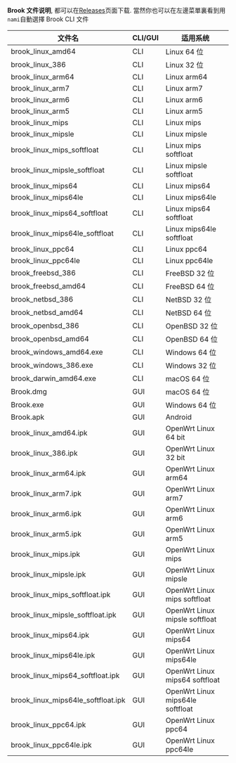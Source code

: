 **Brook 文件说明**, 都可以在[Releases](https://github.com/txthinking/brook/releases)页面下载. 當然你也可以在左邊菜單裏看到用`nami`自動選擇 Brook CLI 文件

| 文件名                             | CLI/GUI | 适用系统                         |
| ---------------------------------- | ------- | -------------------------------- |
| brook_linux_amd64                  | CLI     | Linux 64 位                      |
| brook_linux_386                    | CLI     | Linux 32 位                      |
| brook_linux_arm64                  | CLI     | Linux arm64                      |
| brook_linux_arm7                   | CLI     | Linux arm7                       |
| brook_linux_arm6                   | CLI     | Linux arm6                       |
| brook_linux_arm5                   | CLI     | Linux arm5                       |
| brook_linux_mips                   | CLI     | Linux mips                       |
| brook_linux_mipsle                 | CLI     | Linux mipsle                     |
| brook_linux_mips_softfloat         | CLI     | Linux mips softfloat             |
| brook_linux_mipsle_softfloat       | CLI     | Linux mipsle softfloat           |
| brook_linux_mips64                 | CLI     | Linux mips64                     |
| brook_linux_mips64le               | CLI     | Linux mips64le                   |
| brook_linux_mips64_softfloat       | CLI     | Linux mips64 softfloat           |
| brook_linux_mips64le_softfloat     | CLI     | Linux mips64le softfloat         |
| brook_linux_ppc64                  | CLI     | Linux ppc64                      |
| brook_linux_ppc64le                | CLI     | Linux ppc64le                    |
| brook_freebsd_386                  | CLI     | FreeBSD 32 位                    |
| brook_freebsd_amd64                | CLI     | FreeBSD 64 位                    |
| brook_netbsd_386                   | CLI     | NetBSD 32 位                     |
| brook_netbsd_amd64                 | CLI     | NetBSD 64 位                     |
| brook_openbsd_386                  | CLI     | OpenBSD 32 位                    |
| brook_openbsd_amd64                | CLI     | OpenBSD 64 位                    |
| brook_windows_amd64.exe            | CLI     | Windows 64 位                    |
| brook_windows_386.exe              | CLI     | Windows 32 位                    |
| brook_darwin_amd64.exe             | CLI     | macOS 64 位                      |
| Brook.dmg                          | GUI     | macOS 64 位                      |
| Brook.exe                          | GUI     | Windows 64 位                    |
| Brook.apk                          | GUI     | Android                          |
| brook_linux_amd64.ipk              | GUI     | OpenWrt Linux 64 bit             |
| brook_linux_386.ipk                | GUI     | OpenWrt Linux 32 bit             |
| brook_linux_arm64.ipk              | GUI     | OpenWrt Linux arm64              |
| brook_linux_arm7.ipk               | GUI     | OpenWrt Linux arm7               |
| brook_linux_arm6.ipk               | GUI     | OpenWrt Linux arm6               |
| brook_linux_arm5.ipk               | GUI     | OpenWrt Linux arm5               |
| brook_linux_mips.ipk               | GUI     | OpenWrt Linux mips               |
| brook_linux_mipsle.ipk             | GUI     | OpenWrt Linux mipsle             |
| brook_linux_mips_softfloat.ipk     | GUI     | OpenWrt Linux mips softfloat     |
| brook_linux_mipsle_softfloat.ipk   | GUI     | OpenWrt Linux mipsle softfloat   |
| brook_linux_mips64.ipk             | GUI     | OpenWrt Linux mips64             |
| brook_linux_mips64le.ipk           | GUI     | OpenWrt Linux mips64le           |
| brook_linux_mips64_softfloat.ipk   | GUI     | OpenWrt Linux mips64 softfloat   |
| brook_linux_mips64le_softfloat.ipk | GUI     | OpenWrt Linux mips64le softfloat |
| brook_linux_ppc64.ipk              | GUI     | OpenWrt Linux ppc64              |
| brook_linux_ppc64le.ipk            | GUI     | OpenWrt Linux ppc64le            |
